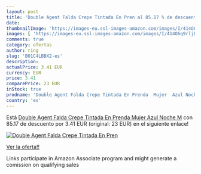 ```yaml
---
layout: post
title: 'Double Agent Falda Crepe Tintada En Pren al 85.17 % de descuento'
date: 
thumbnailImage: 'https://images-eu.ssl-images-amazon.com/images/I/414O6q9rljL._SL200_.jpg'
images: [ 'https://images-eu.ssl-images-amazon.com/images/I/414O6q9rljL._SL200_.jpg' ]
comments: true
category: ofertas
author: ring
slug: 'B01C4LBBX2-es'
description:
actualPrice: 3.41 EUR
currency: EUR
price: 3.41
comparePrice: 23 EUR
inStock: true
prodname: 'Double Agent Falda Crepe Tintada En Prenda  Mujer  Azul Noche M'
country: 'es'
---
```


Está [Double Agent Falda Crepe Tintada En Prenda  Mujer  Azul Noche M](https://www.amazon.es/dp/B01C4LBBX2/?tag=tolees-21) con 85.17 de descuento por 3.41 EUR (original: 23 EUR) en el siguiente enlace!

[![Double Agent Falda Crepe Tintada En Pren](https://images-eu.ssl-images-amazon.com/images/I/414O6q9rljL._SL200_.jpg)](https://www.amazon.es/dp/B01C4LBBX2/?tag=tolees-21)

[Ver la oferta!!](https://www.amazon.es/dp/B01C4LBBX2/?tag=tolees-21)

Links participate in Amazon Associate program and might generate a comission on qualifying sales


